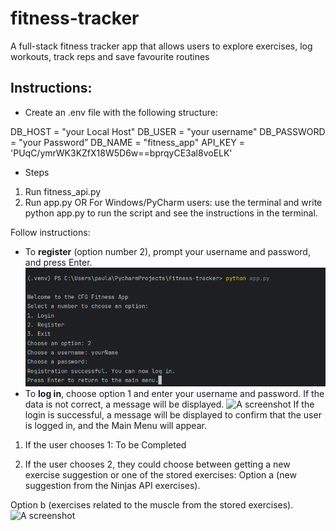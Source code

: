 # fitness-tracker
A full-stack fitness tracker app that allows users to explore exercises, log workouts, track reps and save favourite routines

## Instructions:
* Create an .env file with the following structure:

DB_HOST = "your Local Host"
DB_USER = "your username"
DB_PASSWORD = "your Password”
DB_NAME = "fitness_app"
API_KEY = 'PUqC/ymrWK3KZfX18W5D6w==bprqyCE3al8voELK'

* Steps
1. Run fitness_api.py
2. Run app.py
OR
For Windows/PyCharm users: use the terminal and write python app.py to run the script and see the instructions in the terminal.

Follow instructions:
* To **register** (option number 2), prompt your username and password, and press Enter.
![A screenshot](https://raw.githubusercontent.com/elenamurgia/fitness-tracker/main/Images/Screenshot_reg_terminal.png "Screenshot register terminal")
* To **log in**, choose option 1 and enter your username and password. If the data is not correct, a message will be displayed.
![A screenshot](https://raw.githubusercontent.com/fitness-tracker/main/Images/Screenshot_login_terminal.png "Screenshot login terminal")
If the login is successful, a message will be displayed to confirm that the user is logged in, and the Main Menu will appear.

1. If the user chooses 1:
To be Completed

2. If the user chooses 2, they could choose between getting a new exercise suggestion or one of the stored exercises:
Option a (new suggestion from the Ninjas API exercises).

Option b (exercises related to the muscle from the stored exercises).
![A screenshot](https://raw.githubusercontent.com/fitness-tracker/main/Images/Screenshot_exercise_suggestion_menu.png "Screenshot exercise suggestion terminal")


